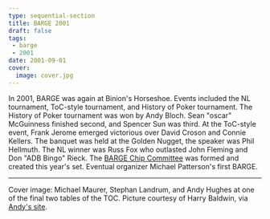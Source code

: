 ```yaml
---
type: sequential-section
title: BARGE 2001
draft: false
tags:
 - barge
 - 2001
date: 2001-09-01
cover:
  image: cover.jpg
---
```


In 2001, BARGE was again at Binion's Horseshoe. Events included the NL
tournament, ToC-style tournament, and History of Poker tournament. The History
of Poker tournament was won by Andy Bloch. Sean &quot;oscar&quot; McGuinness
finished second, and Spencer Sun was third. At the ToC-style event, Frank
Jerome emerged victorious over David Croson and Connie Kellers. The banquet was
held at the Golden Nugget, the speaker was Phil Hellmuth. The NL winner was
Russ Fox who outlasted John Fleming and Don &quot;ADB Bingo&quot; Rieck. The
[BARGE Chip Committee](/chips/bcc/) was formed and created this year's
set. Eventual organizer Michael Patterson's first BARGE.

-----

Cover image: Michael Maurer, Stephan Landrum, and Andy Hughes at one of the
final two tables of the TOC.  Picture courtesy of Harry Baldwin, via [Andy's
site](http://nevadacasinochips.com/BARGE01.htm).
